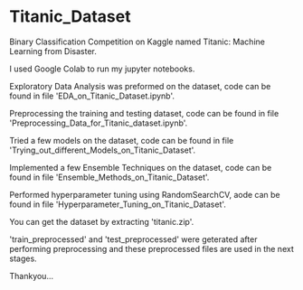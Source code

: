 # Titanic_Dataset
Binary Classification Competition on Kaggle named Titanic: Machine Learning from Disaster.

I used Google Colab to run my jupyter notebooks.

Exploratory Data Analysis was preformed on the dataset, code can be found in file 'EDA_on_Titanic_Dataset.ipynb'.

Preprocessing the training and testing dataset, code can be found in file 'Preprocessing_Data_for_Titanic_dataset.ipynb'.

Tried a few models on the dataset, code can be found in file 'Trying_out_different_Models_on_Titanic_Dataset'.

Implemented a few Ensemble Techniques on the dataset, code can be found in file 'Ensemble_Methods_on_Titanic_Dataset'.

Performed hyperparameter tuning using RandomSearchCV, aode can be found in file 'Hyperparameter_Tuning_on_Titanic_Dataset'.

You can get the dataset by extracting 'titanic.zip'.

'train_preprocessed' and 'test_preprocessed' were geterated after performing preprocessing and these preprocessed files are used in the next stages.

Thankyou...
